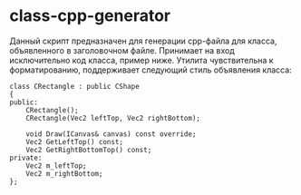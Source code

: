 # class-cpp-generator
Данный скрипт предназначен для генерации cpp-файла для класса, объявленного в заголовочном файле.
Принимает на вход исключительно код класса, пример ниже.
Утилита чувствительна  к форматированию, поддерживает следующий стиль объявления класса:

```
class CRectangle : public CShape
{
public:
	CRectangle();
	CRectangle(Vec2 leftTop, Vec2 rightBottom);

	void Draw(ICanvas& canvas) const override;
	Vec2 GetLeftTop() const;
	Vec2 GetRightBottomTop() const;
private:
	Vec2 m_leftTop;
	Vec2 m_rightBottom;
};
```
